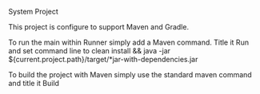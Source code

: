 System Project

This project is configure to support Maven and Gradle.

To run the main within Runner simply add a Maven command. 
Title it Run and set command line to 
    clean install && java -jar ${current.project.path}/target/*jar-with-dependencies.jar
    
To build the project with Maven simply use the standard maven command and title it Build